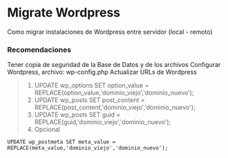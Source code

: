 Migrate Wordpress
=================

Como migrar instalaciones de Wordpress entre servidor (local - remoto)  
### Recomendaciones

Tener copia de seguridad de la Base de Datos y de los archivos
Configurar Wordpress, archivo: wp-config.php
Actualizar URLs de Wordpress

>
>	1. 	UPDATE wp_options SET option_value = REPLACE(option_value,'dominio_viejo','dominio_nuevo');
>	2.	UPDATE wp_posts SET post_content = REPLACE(post_content,'dominio_viejo','dominio_nuevo');
>	3.	UPDATE wp_posts SET guid = REPLACE(guid,'dominio_viejo','dominio_nuevo');
>	4. 	Opcional
~~~
UPDATE wp_postmeta SET meta_value = REPLACE(meta_value,'dominio_viejo','dominio_nuevo');
~~~
 

    



